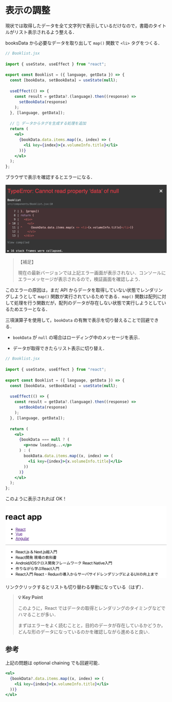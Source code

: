 # 表示の調整

現状では取得したデータを全て文字列で表示しているだけなので，書籍のタイトルがリスト表示されるよう整える．

booksData から必要なデータを取り出して `map()` 関数で `<li>` タグをつくる．

```jsx
// Booklist.jsx

import { useState, useEffect } from "react";

export const Booklist = ({ language, getData }) => {
  const [bookData, setBookData] = useState(null);

  useEffect(() => {
    const result = getData?.(language).then((response) =>
      setBookData(response)
    );
  }, [language, getData]);

  // 🔽 データからタグを生成する処理を追加
  return (
    <ul>
      {bookData.data.items.map((x, index) => (
        <li key={index}>{x.volumeInfo.title}</li>
      ))}
    </ul>
  );
};
```

ブラウザで表示を確認するとエラーになる．

![メイン画面10](./img/mainview10.png)

> 【補足】
>
> 現在の最新バージョンでは上記エラー画面が表示されない．コンソールにエラーメッセージが表示されるので，検証画面を確認しよう．

このエラーの原因は，まだ API からデータを取得していない状態でレンダリングしようとして `map()` 関数が実行されているためである．`map()` 関数は配列に対して処理を行う関数だが，配列のデータが存在しない状態で実行しようとしているためエラーとなる．

三項演算子を使用して，`bookData` の有無で表示を切り替えることで回避できる．

- `bookData` が `null` の場合はローディング中のメッセージを表示．

- データが取得できたらリスト表示に切り替え．

```jsx
// Booklist.jsx

import { useState, useEffect } from "react";

export const Booklist = ({ language, getData }) => {
  const [bookData, setBookData] = useState(null);

  useEffect(() => {
    const result = getData?.(language).then((response) =>
      setBookData(response)
    );
  }, [language, getData]);

  return (
    <ul>
      {bookData === null ? (
        <p>now loading...</p>
      ) : (
        bookData.data.items.map((x, index) => (
          <li key={index}>{x.volumeInfo.title}</li>
        ))
      )}
    </ul>
  );
};
```

このように表示されれば OK！

![メイン画面11](./img/mainview11.png)

リンククリックするとリストも切り替わる挙動になっている（はず）．

> **💡 Key Point**
>
> このように，React ではデータの取得とレンダリングのタイミングなどでハマることが多い．
>
> まずはエラーをよく読むことと，目的のデータが存在しているかどうか，どんな形のデータになっているのかを確認しながら進めると良い．

## 参考

上記の問題は optional chaining でも回避可能．

```jsx
<ul>
  {bookData?.data.items.map((x, index) => (
    <li key={index}>{x.volumeInfo.title}</li>
  ))}
</ul>
```

